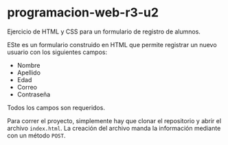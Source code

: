 # programacion-web-r3-u2
Ejercicio de HTML y CSS para un formulario de registro de alumnos.

ESte es un formulario construido en HTML que permite registrar un nuevo usuario con los siguientes campos:

- Nombre
- Apellido
- Edad
- Correo
- Contraseña

Todos los campos son requeridos.

Para correr el proyecto, simplemente hay que clonar el repositorio y abrir el archivo `index.html`. La creación del archivo manda la información mediante  con un método `POST`.